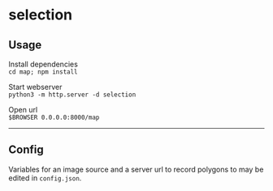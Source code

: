 # selection

## **Usage**

Install dependencies  
`cd map; npm install`

Start webserver   
`python3 -m http.server -d selection`

Open url  
`$BROWSER 0.0.0.0:8000/map`

---

## **Config**
Variables for an image source and a server url to record polygons to may be edited in `config.json`.